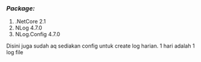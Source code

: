 ### <i>Package:</i>
<ol>
  <li>.NetCore 2.1</li>
  <li>NLog 4.7.0</li>
  <li>NLog.Config 4.7.0</li>
</ol>

Disini juga sudah aq sediakan config untuk create log harian. 1 hari adalah 1 log file
